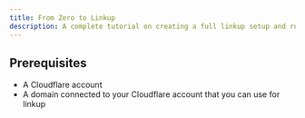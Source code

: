 ```yaml
---
title: From Zero to Linkup
description: A complete tutorial on creating a full linkup setup and running a local linkup session.
---
```


## Prerequisites

- A Cloudflare account
- A domain connected to your Cloudflare account that you can use for linkup

